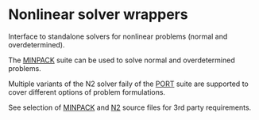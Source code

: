 # Nonlinear solver wrappers
Interface to standalone solvers for nonlinear problems (normal and overdetermined).

The [MINPACK](https://netlib.org/minpack/) suite can be used to solve normal and
overdetermined problems.

Multiple variants of the N2 solver faily of the [PORT](https://netlib.org/port/)
suite are supported to cover different options of problem formulations.

See selection of [MINPACK](minpack/minpack.mk) and [N2](portn2/portdn2.mk)
source files for 3rd party requirements.
